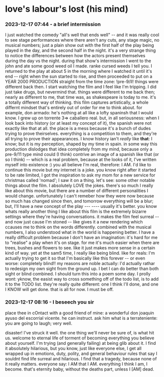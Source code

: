 # love's labour's lost (his mind)

### 2023-12-17 07:44 - a brief intermission

I just watched the comedy "all's well that ends well" -- and it was really cool to see stage performances where there aren't any cuts, any stage magic, no musical numbers; just a plain show out with the first half of the play being played in the day, and the second half in the night. it's a very strange thing to notice the differences between how the actors present themselves during the day vs the night. during that show's intermission I went to the john and ate some good weed oil I made. ranke cursed weeds I tell you. I returned to the play at about 5 in the morning where I watched it until it's end -- right when the sun started to rise, and then proceeded to put on a YEAR 2000 PRODUCTION straight from the time zone: !pre-9/ll! things were different back then. I start watching the film and I feel like I'm tripping. I did just take drugs, but nevermind that. things were different to me back then; nearly as different to me, that time was, as shakespeare is today to me. it's a totally different way of thinking. this film captures artistically, a whole differnt mindset that's entirely out of order for me to think about. for example, don armado: he's nothing at all like a lofty spaninsh that I would know. I grew up on torrente 3=> caballero real. but, in all seriousness: when I look back into history (or at least my concept of it), the spanish were not exactly like that at all. the place is a mess because it's a bunch of dudes trying to prove theirselves. everything is a competition to them, and they're all trying to prove their appearances. I know history ian't *really* like **that**: I know; but it is my perception, shaped by my time in spain. in some way this production dislodges that idea completely from my mind, because only a pre-9/11 type mind could (I think) contrive an image of a spanish like that (or so I think) -- which is a real problem, because at the looks of it, I've written myself into existence :) you all believe I'm real, therefore: I AM. I'd like to continue this movie but my internet is a joke. you know right after it started to be rate limited, I got the inspiration to ask my mom for a new service for christmas called 'nomad'; I saw it on a thing.
let's see: some other notable things about the film. I absolutely LOVE the jokes. there's so much I really like about this movie, but there are a number of different personalities I would change. unfortunately I can't remeber how they were now because so much has changed since then, and tomorrow everything will be a blur; but, I'll have a new concept of the play --- ---- usually it's better. you know whats really another thing I like about this film is the extremely bizarre settings where they're having conversations. it makes the film feel surreal -- and now just cause I'm stoned -- like gives it a new rendering which ccauses me to think on the words differently. combined with the musical numbers, I also understood what in the world is happening better. I have a really difficult problem because I don't have an imagination: it's hard for me to "realise" a play when it's on stage. for me it's much easier when there are trees, bushes and flowers to see. like it just makes more sense in a certain kind of way. yet at the sam5 time, I really like being blind. like for reals: I'm actually trying to get it so that I'm basically like this forever -- or even worse: completely blind!! my reasons are noble actually: I'd actually rathar to redesign my own sight from the ground up. I bet I can do better than both sight or blind combined.
I should turn this into a poem some day. I prolly wont: yknow, the easist way to cross something off of the todo list, is to add it to the TODO list. they're really quite different: one I think I'll done, and one I KNOW will get done. that is all for now. I must be off.

### 2023-12-17 08:16 - I beseech you sir

place thee in cOntact with a good friend of mine: a wonderful don joaquin ayuso del escorrial vicente. he can instruct. ask him what is a terrateniente: you are going to laugh; very well. 

disaster! I've struck it well. the one thing we'll never be sure of, is what hit us. welcome to eternal life of torment of becoming everything you believe about yourself. I'm trying (and generally failing) at being glib about it. I find it absolutely hilarious, but you know, just like everyone else, I get all wrapped up in emotions, duty, polity, and general behaviour rules that say I souldnt find life surreal and hilarious. I find that a tragedy, because none of it really matters. everyone say: I AM that I AM. everything I think I am, I become. that's eternity baby, without the deaths part, unless I [AM] dead.
